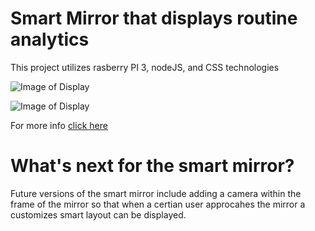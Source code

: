 # Smart Mirror that displays routine analytics
This project utilizes rasberry PI 3, nodeJS, and CSS technologies

![Image of Display](https://github.com/amertx/Smart-Mirror/blob/master/IMG_3813.jpg)

![Image of Display](https://github.com/amertx/Smart-Mirror/blob/master/IMG_0926.jpg)

For more info [click here](https://devpost.com/software/smart-mirror-185q7v)

# What's next for the smart mirror?
 Future versions of the smart mirror include adding a camera within the frame of the mirror so that when a certian user approcahes the mirror a customizes smart layout can be displayed. 
